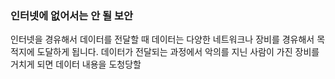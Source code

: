 ### 인터넷에 없어서는 안 될 보안

인터넷을 경유해서 데이터를 전달할 때 데이터는 다양한 네트워크나 장비를 경유해서 목적지에 도달하게 됩니다.
데이터가 전달되는 과정에서 악의를 지닌 사람이 가진 장비를 거치게 되면 데이터 내용을 도청당할 
